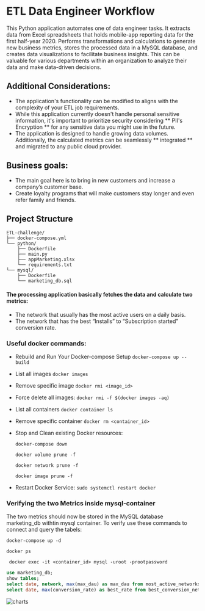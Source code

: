 # ETL Data Engineer Workflow
 This Python application automates one of data engineer tasks. It extracts data from Excel spreadsheets that holds mobile-app reporting data for the first half-year 2020. 
 Performs transformations and calculations to generate new business metrics, stores the processed data in a MySQL database, and creates data visualizations to facilitate business insights. This can be valuable for various departments within an organization to analyze their data and make data-driven decisions.

## Additional Considerations:
- The application's functionality can be modified to aligns with the complexity of your ETL job requirements.
- While this application currently doesn't handle personal sensitive information, it's important to prioritize security considering ** PII's Encryption ** for any sensitive data you might use in the future.
- The application is designed to handle growing data volumes. Additionally, the calculated metrics can be seamlessly  ** integrated ** and migrated to any public cloud provider.

## Business goals:
- The main goal here is to bring in new customers and increase a company’s customer base.
- Create loyalty programs that will make customers stay longer and even refer family and friends. 

## Project Structure
```
ETL-challenge/
├── docker-compose.yml
└── python/
    ├── Dockerfile
    ├── main.py
    ├── appMarketing.xlsx
    └── requirements.txt
└── mysql/
    ├── Dockerfile
    └── marketing_db.sql
```

#### The processing application basically fetches the data and calculate two metrics:
 
- The network that usually has the most active users on a daily basis.
- The network that has the best “Installs” to “Subscription started” conversion rate.


### Useful docker commands:
- Rebuild and Run Your Docker-compose Setup
` docker-compose up --build `

- List all images
` docker images `

- Remove specific image
` docker rmi <image_id> `

- Force delete all images:
` docker rmi -f $(docker images -aq) `

- List all containers
` docker container ls `

- Remove specific container
` docker rm <container_id> `

- Stop and Clean existing Docker resources:

    ` docker-compose down `

    ` docker volume prune -f `

    ` docker network prune -f `

    ` docker image prune -f `

- Restart Docker Service:
    ` sudo systemctl restart docker `


### Verifying the two Metrics inside mysql-container
The two metrics should now be stored in the MySQL database marketing_db withtin mysql container. To verify use these commands to connect and query the tabels:

` docker-compose up -d  `

` docker ps `

```  docker exec -it <container_id> mysql -uroot -prootpassword ``` 

```sql
use marketing_db;
show tables;
select date, network, max(max_dau) as max_dau from most_active_networks group by date, network;
select date, max(conversion_rate) as best_rate from best_conversion_network group by date;
```

![charts](/home/ammar/projects/ETL_challenge/metrics.png)